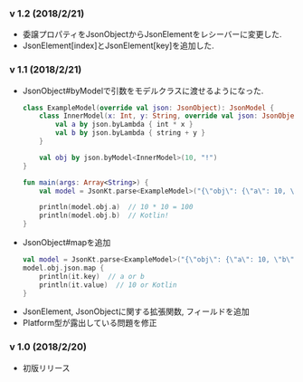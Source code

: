 ### v 1.2 (2018/2/21)  
- 委譲プロパティをJsonObjectからJsonElementをレシーバーに変更した.
- JsonElement[index]とJsonElement[key]を追加した.

### v 1.1 (2018/2/21)  
- JsonObject#byModelで引数をモデルクラスに渡せるようになった.  
    ```kotlin
    class ExampleModel(override val json: JsonObject): JsonModel {
        class InnerModel(x: Int, y: String, override val json: JsonObject): JsonModel {
            val a by json.byLambda { int * x }
            val b by json.byLambda { string + y }
        }

        val obj by json.byModel<InnerModel>(10, "!")
    }

    fun main(args: Array<String>) {
        val model = JsonKt.parse<ExampleModel>("{\"obj\": {\"a\": 10, \"b\": \"Kotlin\"}}")

        println(model.obj.a)  // 10 * 10 = 100
        println(model.obj.b)  // Kotlin!
    }
    ```
- JsonObject#mapを追加  
    ```kotlin
    val model = JsonKt.parse<ExampleModel>("{\"obj\": {\"a\": 10, \"b\": \"Kotlin\"}}")
    model.obj.json.map {
        println(it.key)  // a or b
        println(it.value)  // 10 or Kotlin
    }
    ```
- JsonElement, JsonObjectに関する拡張関数, フィールドを追加  
- Platform型が露出している問題を修正  

### v 1.0 (2018/2/20)  
- 初版リリース  
